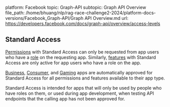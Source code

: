 platform: Facebook
topic: Graph-API
subtopic: Graph API Overview
file_path: /home/bhuang/nlp/rag-race-challenge2-2024/platform-docs-versions/Facebook_Graph-API/Graph API Overview.md
url: https://developers.facebook.com/docs/graph-api/overview/access-levels


## Standard Access

[Permissions](https://developers.facebook.com/docs/permissions/reference) with Standard Access can only be requested from app users who have a [role](https://developers.facebook.com/docs/development/build-and-test/app-roles) on the requesting app. Similarly, [features](https://developers.facebook.com/docs/apps/features-reference) with Standard Access are only active for app users who have a role on the app.

[Business](https://developers.facebook.com/docs/development/create-an-app/app-dashboard/app-types#business), [Consumer](https://developers.facebook.com/docs/development/create-an-app/app-dashboard/app-types#consumer), and [Gaming](https://developers.facebook.com/docs/development/create-an-app/app-dashboard/app-types#gaming-services) apps are automatically approved for Standard Access for all permissions and features available to their app type.

Standard Access is intended for apps that will only be used by people who have roles on them, or used during app development, when testing API endpoints that the calling app has not been approved for.